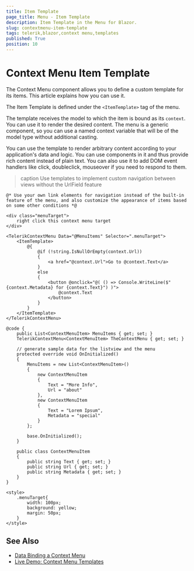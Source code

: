 ```yaml
---
title: Item Template
page_title: Menu - Item Template
description: Item Template in the Menu for Blazor.
slug: contextmenu-item-template
tags: telerik,blazor,context menu,templates
published: True
position: 10
---
```


# Context Menu Item Template

The Context Menu component allows you to define a custom template for its items. This article explains how you can use it.

The Item Template  is defined under the `<ItemTemplate>` tag of the menu.

The template receives the model to which the item is bound as its `context`. You can use it to render the desired content. The menu is a generic component, so you can use a named context variable that will be of the model type without additional casting.

You can use the template to render arbitrary content according to your application's data and logic. You can use components in it and thus provide rich content instead of plain text. You can also use it to add DOM event handlers like click, doubleclick, mouseover if you need to respond to them.

>caption Use templates to implement custom navigation between views without the UrlField feature

````RAZOR
@* Use your own link elements for navigation instead of the built-in feature of the menu, and also customize the appearance of items based on some other conditions *@

<div class="menuTarget">
    right click this context menu target
</div>

<TelerikContextMenu Data="@MenuItems" Selector=".menuTarget">
    <ItemTemplate>
        @{
            @if (!string.IsNullOrEmpty(context.Url))
            {
                <a href="@context.Url">Go to @context.Text</a>
            }
            else
            {
                <button @onclick="@( () => Console.WriteLine($"{context.Metadata} for {context.Text}") )">
                    @context.Text
                </button>
            }
        }
    </ItemTemplate>
</TelerikContextMenu>

@code {
    public List<ContextMenuItem> MenuItems { get; set; }
    TelerikContextMenu<ContextMenuItem> TheContextMenu { get; set; }
    
    // generate sample data for the listview and the menu
    protected override void OnInitialized()
    {
        MenuItems = new List<ContextMenuItem>()
        {
            new ContextMenuItem
            {
                Text = "More Info",
                Url = "about"
            },
            new ContextMenuItem
            {
                Text = "Lorem Ipsum",
                Metadata = "special"
            }
        };

        base.OnInitialized();
    }

    public class ContextMenuItem
    {
        public string Text { get; set; }
        public string Url { get; set; }
        public string Metadata { get; set; }
    }
}

<style>
    .menuTarget{
        width: 100px;
        background: yellow;
        margin: 50px;
    }
</style>
````


## See Also

  * [Data Binding a Context Menu](slug://contextmenu-data-binding-overview)
  * [Live Demo: Context Menu Templates](https://demos.telerik.com/blazor-ui/contextmenu/templates)

